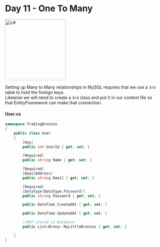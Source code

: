 # Day 11 - One To Many

<img src="https://upload.wikimedia.org/wikipedia/commons/thumb/7/7a/C_Sharp_logo.svg/800px-C_Sharp_logo.svg.png" alt="c#" width="200px" />

Setting up Many to Many relationships in MySQL requires that we use a `3rd` table to hold the foreign keys.<br>
Likewise we will need to create a `3rd` class and put it in our context file so that EntityFramework can make that connection.

#### User.cs
```cs
namespace TradingBronies
{
    public class User
    {
        [Key]
        public int UserId { get; set; }

        [Required]
        public string Name { get; set; }

        [Required]
        [EmailAddress]
        public string Email { get; set; }

        [Required]
        [DataType(DataType.Password)]
        public string Password { get; set; }

        public DateTime CreatedAt { get; set; }

        public DateTime UpdatedAt { get; set; }

        //NOT stored in Database
        public List<Brony> MyLittleBronies { get; set; }

    }
}
```